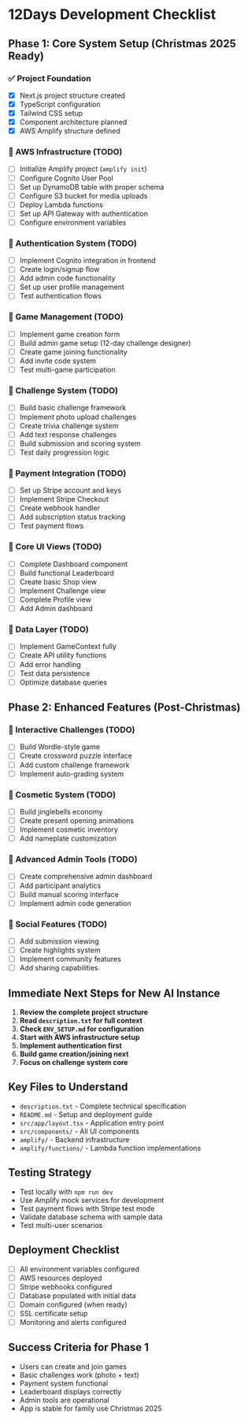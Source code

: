 # 12Days Development Checklist

## Phase 1: Core System Setup (Christmas 2025 Ready)

### ✅ Project Foundation
- [x] Next.js project structure created
- [x] TypeScript configuration
- [x] Tailwind CSS setup
- [x] Component architecture planned
- [x] AWS Amplify structure defined

### 🔄 AWS Infrastructure (TODO)
- [ ] Initialize Amplify project (`amplify init`)
- [ ] Configure Cognito User Pool
- [ ] Set up DynamoDB table with proper schema
- [ ] Configure S3 bucket for media uploads
- [ ] Deploy Lambda functions
- [ ] Set up API Gateway with authentication
- [ ] Configure environment variables

### 🔄 Authentication System (TODO)
- [ ] Implement Cognito integration in frontend
- [ ] Create login/signup flow
- [ ] Add admin code functionality
- [ ] Set up user profile management
- [ ] Test authentication flows

### 🔄 Game Management (TODO)
- [ ] Implement game creation form
- [ ] Build admin game setup (12-day challenge designer)
- [ ] Create game joining functionality
- [ ] Add invite code system
- [ ] Test multi-game participation

### 🔄 Challenge System (TODO)
- [ ] Build basic challenge framework
- [ ] Implement photo upload challenges
- [ ] Create trivia challenge system
- [ ] Add text response challenges
- [ ] Build submission and scoring system
- [ ] Test daily progression logic

### 🔄 Payment Integration (TODO)
- [ ] Set up Stripe account and keys
- [ ] Implement Stripe Checkout
- [ ] Create webhook handler
- [ ] Add subscription status tracking
- [ ] Test payment flows

### 🔄 Core UI Views (TODO)
- [ ] Complete Dashboard component
- [ ] Build functional Leaderboard
- [ ] Create basic Shop view
- [ ] Implement Challenge view
- [ ] Complete Profile view
- [ ] Add Admin dashboard

### 🔄 Data Layer (TODO)
- [ ] Implement GameContext fully
- [ ] Create API utility functions
- [ ] Add error handling
- [ ] Test data persistence
- [ ] Optimize database queries

## Phase 2: Enhanced Features (Post-Christmas)

### 🔄 Interactive Challenges (TODO)
- [ ] Build Wordle-style game
- [ ] Create crossword puzzle interface
- [ ] Add custom challenge framework
- [ ] Implement auto-grading system

### 🔄 Cosmetic System (TODO)
- [ ] Build jinglebells economy
- [ ] Create present opening animations
- [ ] Implement cosmetic inventory
- [ ] Add nameplate customization

### 🔄 Advanced Admin Tools (TODO)
- [ ] Create comprehensive admin dashboard
- [ ] Add participant analytics
- [ ] Build manual scoring interface
- [ ] Implement admin code generation

### 🔄 Social Features (TODO)
- [ ] Add submission viewing
- [ ] Create highlights system
- [ ] Implement community features
- [ ] Add sharing capabilities

## Immediate Next Steps for New AI Instance

1. **Review the complete project structure**
2. **Read `description.txt` for full context**
3. **Check `ENV_SETUP.md` for configuration**
4. **Start with AWS infrastructure setup**
5. **Implement authentication first**
6. **Build game creation/joining next**
7. **Focus on challenge system core**

## Key Files to Understand

- `description.txt` - Complete technical specification
- `README.md` - Setup and deployment guide
- `src/app/layout.tsx` - Application entry point
- `src/components/` - All UI components
- `amplify/` - Backend infrastructure
- `amplify/functions/` - Lambda function implementations

## Testing Strategy

- Test locally with `npm run dev`
- Use Amplify mock services for development
- Test payment flows with Stripe test mode
- Validate database schema with sample data
- Test multi-user scenarios

## Deployment Checklist

- [ ] All environment variables configured
- [ ] AWS resources deployed
- [ ] Stripe webhooks configured
- [ ] Database populated with initial data
- [ ] Domain configured (when ready)
- [ ] SSL certificate setup
- [ ] Monitoring and alerts configured

## Success Criteria for Phase 1

- Users can create and join games
- Basic challenges work (photo + text)
- Payment system functional
- Leaderboard displays correctly
- Admin tools are operational
- App is stable for family use Christmas 2025
